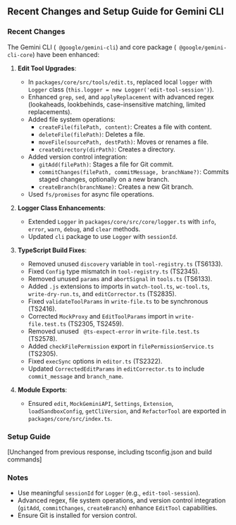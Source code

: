 ## Recent Changes and Setup Guide for Gemini CLI

### Recent Changes

The Gemini CLI (` @google/gemini-cli`) and core package (` @google/gemini-cli-core`) have been enhanced:

1. **Edit Tool Upgrades**:
   - In `packages/core/src/tools/edit.ts`, replaced local `logger` with `Logger` class (`this.logger = new Logger('edit-tool-session')`).
   - Enhanced `grep`, `sed`, and `applyReplacement` with advanced regex (lookaheads, lookbehinds, case-insensitive matching, limited replacements).
   - Added file system operations:
     - `createFile(filePath, content)`: Creates a file with content.
     - `deleteFile(filePath)`: Deletes a file.
     - `moveFile(sourcePath, destPath)`: Moves or renames a file.
     - `createDirectory(dirPath)`: Creates a directory.
   - Added version control integration:
     - `gitAdd(filePath)`: Stages a file for Git commit.
     - `commitChanges(filePath, commitMessage, branchName?)`: Commits staged changes, optionally on a new branch.
     - `createBranch(branchName)`: Creates a new Git branch.
   - Used `fs/promises` for async file operations.

2. **Logger Class Enhancements**:
   - Extended `Logger` in `packages/core/src/core/logger.ts` with `info`, `error`, `warn`, `debug`, and `clear` methods.
   - Updated `cli` package to use `Logger` with `sessionId`.

3. **TypeScript Build Fixes**:
   - Removed unused `discovery` variable in `tool-registry.ts` (TS6133).
   - Fixed `Config` type mismatch in `tool-registry.ts` (TS2345).
   - Removed unused `params` and `abortSignal` in `tools.ts` (TS6133).
   - Added `.js` extensions to imports in `watch-tool.ts`, `wc-tool.ts`, `write-dry-run.ts`, and `editCorrector.ts` (TS2835).
   - Fixed `validateToolParams` in `write-file.ts` to be synchronous (TS2416).
   - Corrected `MockProxy` and `EditToolParams` import in `write-file.test.ts` (TS2305, TS2459).
   - Removed unused ` @ts-expect-error` in `write-file.test.ts` (TS2578).
   - Added `checkFilePermission` export in `filePermissionService.ts` (TS2305).
   - Fixed `execSync` options in `editor.ts` (TS2322).
   - Updated `CorrectedEditParams` in `editCorrector.ts` to include `commit_message` and `branch_name`.

4. **Module Exports**:
   - Ensured `edit`, `MockGeminiAPI`, `Settings`, `Extension`, `loadSandboxConfig`, `getCliVersion`, and `RefactorTool` are exported in `packages/core/src/index.ts`.

### Setup Guide

[Unchanged from previous response, including tsconfig.json and build commands]

### Notes

- Use meaningful `sessionId` for `Logger` (e.g., `edit-tool-session`).
- Advanced regex, file system operations, and version control integration (`gitAdd`, `commitChanges`, `createBranch`) enhance `EditTool` capabilities.
- Ensure Git is installed for version control.
